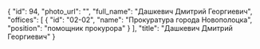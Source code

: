 {
    "id": 94,
    "photo_url": "",
    "full_name": "Дашкевич Дмитрий Георгиевич",
    "offices": [
        {
            "id": "02-02",
            "name": "Прокуратура города Новополоцка",
            "position": "помощник прокурора"
        }
    ],
    "title": "Дашкевич Дмитрий Георгиевич"
}